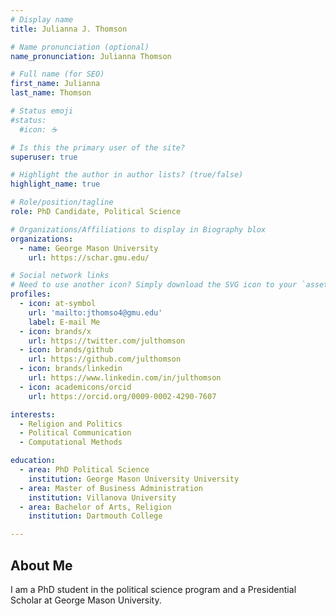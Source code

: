 ```yaml
---
# Display name
title: Julianna J. Thomson

# Name pronunciation (optional)
name_pronunciation: Julianna Thomson

# Full name (for SEO)
first_name: Julianna
last_name: Thomson

# Status emoji
#status:
  #icon: ☕️

# Is this the primary user of the site?
superuser: true

# Highlight the author in author lists? (true/false)
highlight_name: true

# Role/position/tagline
role: PhD Candidate, Political Science

# Organizations/Affiliations to display in Biography blox
organizations:
  - name: George Mason University
    url: https://schar.gmu.edu/

# Social network links
# Need to use another icon? Simply download the SVG icon to your `assets/media/icons/` folder.
profiles:
  - icon: at-symbol
    url: 'mailto:jthomso4@gmu.edu'
    label: E-mail Me
  - icon: brands/x
    url: https://twitter.com/julthomson
  - icon: brands/github
    url: https://github.com/julthomson
  - icon: brands/linkedin
    url: https://www.linkedin.com/in/julthomson
  - icon: academicons/orcid
    url: https://orcid.org/0009-0002-4290-7607

interests:
  - Religion and Politics
  - Political Communication
  - Computational Methods

education:
  - area: PhD Political Science
    institution: George Mason University University
  - area: Master of Business Administration
    institution: Villanova University
  - area: Bachelor of Arts, Religion
    institution: Dartmouth College

---
```


## About Me

I am a PhD student in the political science program and a Presidential Scholar at George Mason University. 

